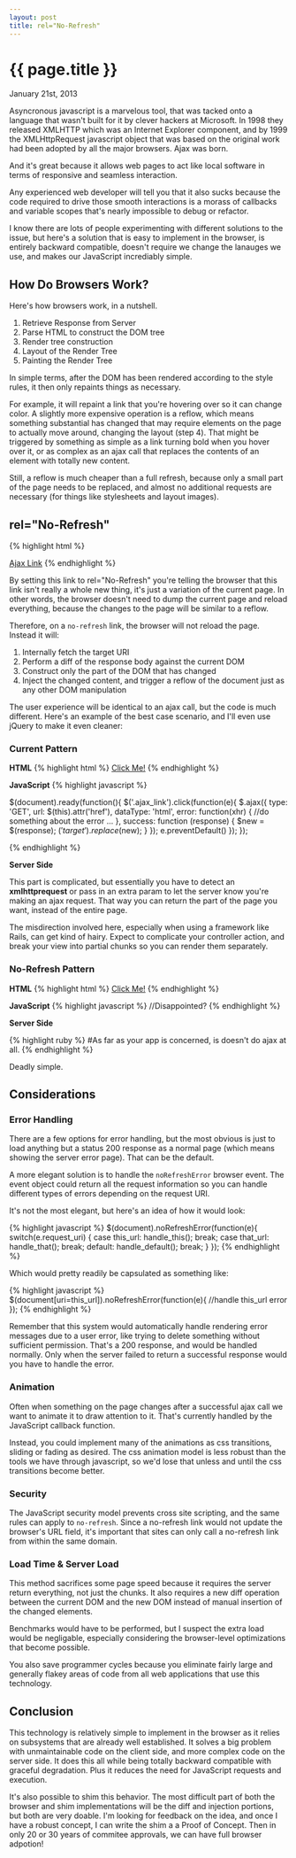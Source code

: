 ```yaml
---
layout: post
title: rel="No-Refresh"
---
```


{{ page.title }}
================

<p class="meta">January 21st, 2013</p>

Asyncronous javascript is a marvelous tool, that was tacked onto a language that wasn't built for it by clever hackers
at Microsoft. In 1998 they released XMLHTTP which was an Internet Explorer component, and by 1999 the XMLHttpRequest
javascript object that was based on the original work had been adopted by all the major browsers. Ajax was born.

And it's great because it allows web pages to act like local software in terms of responsive and seamless interaction.

Any experienced web developer will tell you that it also sucks because the code required to drive those smooth
interactions is a morass of callbacks and variable scopes that's nearly impossible to debug or refactor.

I know there are lots of people experimenting with different solutions to the issue, but here's a solution that is easy
to implement in the browser, is entirely backward compatible, doesn't require we change the lanauges we use, and makes
our JavaScript incrediably simple.

## How Do Browsers Work?

Here's how browsers work, in a nutshell.

1. Retrieve Response from Server
2. Parse HTML to construct the DOM tree
3. Render tree construction
4. Layout of the Render Tree
5. Painting the Render Tree

In simple terms, after the DOM has been rendered according to the style rules, it then only repaints things as necessary.

For example, it will repaint a link that you're hovering over so it can change color. A slightly more expensive
operation is a reflow, which means something substantial has changed that may require elements on the page to actually
move around, changing the layout (step 4). That might be triggered by something as simple as a link turning bold when
you hover over it, or as complex as an ajax call that replaces the contents of an element with totally new content.

Still, a reflow is much cheaper than a full refresh, because only a small part of the page needs to be replaced, and
almost no additional requests are necessary (for things like stylesheets and layout images).

## rel="No-Refresh"

{% highlight html %}
<!--doesn't work cross site-->
<a href="restful/resource/1" rel="no-refresh">Ajax Link</a>
{% endhighlight %}

By setting this link to rel="No-Refresh" you're telling the browser that this link isn't really a whole new thing, it's
just a variation of the current page. In other words, the browser doesn't need to dump the current page and reload
everything, because the changes to the page will be similar to a reflow.

Therefore, on a `no-refresh` link, the browser will not reload the page. Instead it will:

1. Internally fetch the target URI
2. Perform a diff of the response body against the current DOM
3. Construct only the part of the DOM that has changed
4. Inject the changed content, and trigger a reflow of the document just as any other DOM manipulation

The user experience will be identical to an ajax call, but the code is much different. Here's an example of the best
case scenario, and I'll even use jQuery to make it even cleaner:

### Current Pattern

**HTML**
{% highlight html %}
<a href="restful/resource/1" class="ajax_link">Click Me!</a>
{% endhighlight %}

**JavaScript**
{% highlight javascript %}

$(document).ready(function(){
	$('.ajax_link').click(function(e){
		$.ajax({
			type: 'GET',
			url: $(this).attr('href'),
			dataType: 'html',
			error: function(xhr) {
				//do something about the error
				...
			},
			success: function (response) {
				$new = $(response);
				$('target').replace($new);
			}
		});
		e.preventDefault()
	});
});

{% endhighlight %}

**Server Side**

This part is complicated, but essentially you have to detect an **xmlhttprequest** or pass in an extra param to
let the server know you're making an ajax request. That way you can return the part of the page you want, instead of the
entire page.

The misdirection involved here, especially when using a framework like Rails, can get kind of hairy. Expect
to complicate your controller action, and break your view into partial chunks so you can render them separately.

### No-Refresh Pattern

**HTML**
{% highlight html %}
<a href="restful/resource/1" rel="no-refresh">Click Me!</a>
{% endhighlight %}

**JavaScript**
{% highlight javascript %}
//Disappointed?
{% endhighlight %}

**Server Side**

{% highlight ruby %}
#As far as your app is concerned, is doesn't do ajax at all.
{% endhighlight %}

Deadly simple.

## Considerations

### Error Handling

There are a few options for error handling, but the most obvious is just to load anything but a status 200 response as a
normal page (which means showing the server error page). That can be the default.

A more elegant solution is to handle the `noRefreshError` browser event. The event object could return all the request
information so you can handle different types of errors depending on the request URI.

It's not the most elegant, but here's an idea of how it would look:

{% highlight javascript %}
$(document).noRefreshError(function(e){
	switch(e.request_uri)
	{
		case this_url:
			handle_this();
			break;
		case that_url:
			handle_that();
			break;
		default:
			handle_default();
			break;
	}
});
{% endhighlight %}

Which would pretty readily be capsulated as something like:

{% highlight javascript %}
$(document[uri=this_url]).noRefreshError(function(e){
	//handle this_url error
});
{% endhighlight %}

Remember that this system would automatically handle rendering error messages due to a user error, like trying to delete
something without sufficient permission. That's a 200 response, and would be handled normally. Only when the server
failed to return a successful response would you have to handle the error.

### Animation

Often when something on the page changes after a successful ajax call we want to animate it to draw attention to it.
That's currently handled by the JavaScript callback function.

Instead, you could implement many of the animations as css transitions, sliding or fading as desired. The css animation
model is less robust than the tools we have through javascript, so we'd lose that unless and until the css transitions
become better.

### Security

The JavaScript security model prevents cross site scripting, and the same rules can apply to `no-refresh`. Since a
no-refresh link would not update the browser's URL field, it's important that sites can only call a no-refresh link
from within the same domain.

### Load Time &amp; Server Load

This method sacrifices some page speed because it requires the server return everything, not just the chunks. It also
requires a new diff operation between the current DOM and the new DOM instead of manual insertion of the changed
elements.

Benchmarks would have to be performed, but I suspect the extra load would be negligable, especially
considering the browser-level optimizations that become possible.

You also save programmer cycles because you eliminate fairly large and generally flakey areas of code from all web
applications that use this technology.

## Conclusion

This technology is relatively simple to implement in the browser as it relies on subsystems that are already well
established. It solves a big problem with unmaintainable code on the client side, and more complex code on the server
side. It does this all while being totally backward compatible with graceful degradation. Plus it reduces the need for
JavaScript requests and execution.

It's also possible to shim this behavior. The most difficult part of both the browser and shim implementations will be
the diff and injection portions, but both are very doable. I'm looking for feedback on the idea, and once I have a
robust concept, I can write the shim a a Proof of Concept. Then in only 20 or 30 years of commitee approvals, we can
have full browser adpotion!
